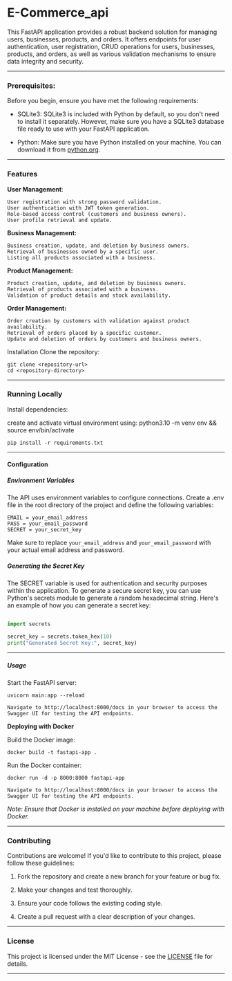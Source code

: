 # E-Commerce_api

This FastAPI application provides a robust backend solution for managing users, businesses, products, and orders. It offers endpoints for user authentication, user registration, CRUD operations for users, businesses, products, and orders, as well as various validation mechanisms to ensure data integrity and security.

---

### Prerequisites:

Before you begin, ensure you have met the following requirements:

- SQLite3: SQLite3 is included with Python by default, so you don't need to install it separately. However, make sure you have a SQLite3 database file ready to use with your FastAPI application.

- Python: Make sure you have Python installed on your machine. You can download it from [python.org](python.org).
  
---  

### Features

**User Management**:

    User registration with strong password validation.
    User authentication with JWT token generation.
    Role-based access control (customers and business owners).
    User profile retrieval and update.
**Business Management:**

    Business creation, update, and deletion by business owners.
    Retrieval of businesses owned by a specific user.
    Listing all products associated with a business.
**Product Management:**

    Product creation, update, and deletion by business owners.
    Retrieval of products associated with a business.
    Validation of product details and stock availability.
**Order Management:**

    Order creation by customers with validation against product availability.
    Retrieval of orders placed by a specific customer.
    Update and deletion of orders by customers and business owners.

Installation
    Clone the repository:

    git clone <repository-url>
    cd <repository-directory>

---

### Running Locally
Install dependencies:

create and activate virtual environment using:
    python3.10 -m venv env && source env/bin/activate

    pip install -r requirements.txt

---

#### Configuration

##### Environment Variables

The API uses environment variables to configure connections. Create a .env file in the root directory of the project and define the following variables:

    EMAIL = your_email_address
    PASS = your_email_password
    SECRET = your_secret_key

Make sure to replace `your_email_address` and `your_email_password` with your actual email address and password.

##### Generating the Secret Key

The SECRET variable is used for authentication and security purposes within the application. To generate a secure secret key, you can use Python's secrets module to generate a random hexadecimal string. Here's an example of how you can generate a secret key:

```python

import secrets

secret_key = secrets.token_hex(10)
print("Generated Secret Key:", secret_key)


```

---

##### Usage
Start the FastAPI server:

    uvicorn main:app --reload

    Navigate to http://localhost:8000/docs in your browser to access the Swagger UI for testing the API endpoints.

**Deploying with Docker**


Build the Docker image:

    docker build -t fastapi-app .

Run the Docker container:

    docker run -d -p 8000:8000 fastapi-app

    Navigate to http://localhost:8000/docs in your browser to access the Swagger UI for testing the API endpoints.

*Note: Ensure that Docker is installed on your machine before deploying with Docker.*

---

### Contributing

Contributions are welcome! If you'd like to contribute to this project, please follow these guidelines:

1. Fork the repository and create a new branch for your feature or bug fix.

2. Make your changes and test thoroughly.

3. Ensure your code follows the existing coding style.

4. Create a pull request with a clear description of your changes.

---

### License

This project is licensed under the MIT License - see the [LICENSE](https://github.com/odoh-tc/repo/blob/main/LICENSE) file for details.

---